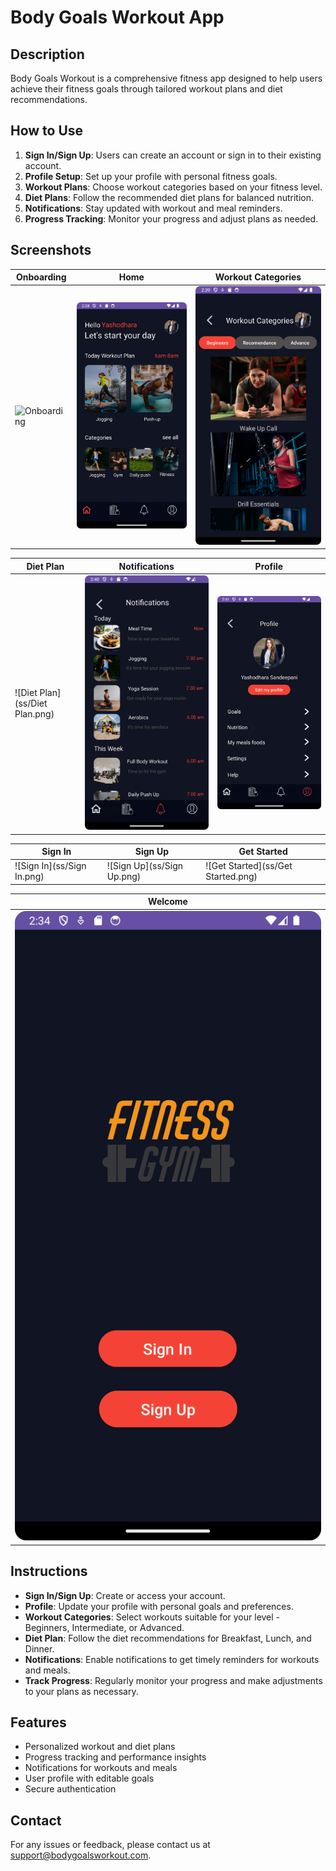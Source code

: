 # Body Goals Workout App

## Description
Body Goals Workout is a comprehensive fitness app designed to help users achieve their fitness goals through tailored workout plans and diet recommendations.

## How to Use
1. **Sign In/Sign Up**: Users can create an account or sign in to their existing account.
2. **Profile Setup**: Set up your profile with personal fitness goals.
3. **Workout Plans**: Choose workout categories based on your fitness level.
4. **Diet Plans**: Follow the recommended diet plans for balanced nutrition.
5. **Notifications**: Stay updated with workout and meal reminders.
6. **Progress Tracking**: Monitor your progress and adjust plans as needed.

## Screenshots

| Onboarding                              | Home                                  | Workout Categories                   |
|-----------------------------------------|---------------------------------------|--------------------------------------|
| ![Onboarding](ss/Onboarding.png)        | ![Home](ss/Home.png)                  | ![Workout Categories](ss/Categories.png) |

| Diet Plan                               | Notifications                         | Profile                              |
|-----------------------------------------|---------------------------------------|--------------------------------------|
| ![Diet Plan](ss/Diet Plan.png)          | ![Notifications](ss/Notification.png) | ![Profile](ss/Profile.png)           |

| Sign In                                 | Sign Up                               | Get Started                          |
|-----------------------------------------|---------------------------------------|--------------------------------------|
| ![Sign In](ss/Sign In.png)              | ![Sign Up](ss/Sign Up.png)            | ![Get Started](ss/Get Started.png)   |

| Welcome                                 |
|-----------------------------------------|
| ![Welcome](ss/Logo.png)                 |

## Instructions
- **Sign In/Sign Up**: Create or access your account.
- **Profile**: Update your profile with personal goals and preferences.
- **Workout Categories**: Select workouts suitable for your level - Beginners, Intermediate, or Advanced.
- **Diet Plan**: Follow the diet recommendations for Breakfast, Lunch, and Dinner.
- **Notifications**: Enable notifications to get timely reminders for workouts and meals.
- **Track Progress**: Regularly monitor your progress and make adjustments to your plans as necessary.

## Features
- Personalized workout and diet plans
- Progress tracking and performance insights
- Notifications for workouts and meals
- User profile with editable goals
- Secure authentication

## Contact
For any issues or feedback, please contact us at support@bodygoalsworkout.com.
